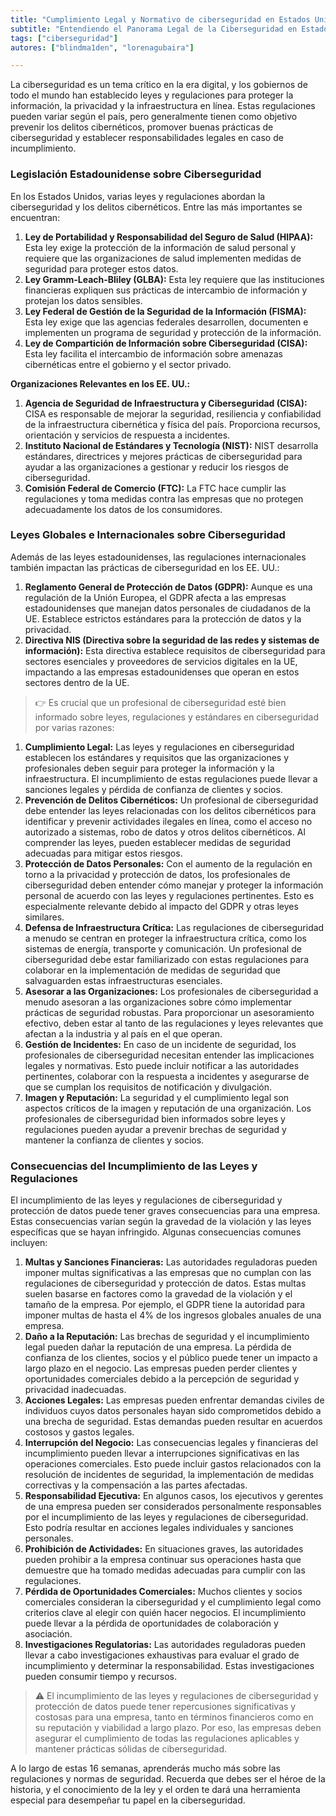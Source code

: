 ```yaml
---
title: "Cumplimiento Legal y Normativo de ciberseguridad en Estados Unidos"
subtitle: "Entendiendo el Panorama Legal de la Ciberseguridad en Estados Unidos: Leyes Clave, Regulaciones y el Papel de los Planes de Respuesta a Incidentes en la Protección de la Infraestructura Digital."
tags: ["ciberseguridad"]
autores: ["blindma1den", "lorenagubaira"]

---
```


La ciberseguridad es un tema crítico en la era digital, y los gobiernos de todo el mundo han establecido leyes y regulaciones para proteger la información, la privacidad y la infraestructura en línea. Estas regulaciones pueden variar según el país, pero generalmente tienen como objetivo prevenir los delitos cibernéticos, promover buenas prácticas de ciberseguridad y establecer responsabilidades legales en caso de incumplimiento.

### Legislación Estadounidense sobre Ciberseguridad

En los Estados Unidos, varias leyes y regulaciones abordan la ciberseguridad y los delitos cibernéticos. Entre las más importantes se encuentran:

1. **Ley de Portabilidad y Responsabilidad del Seguro de Salud (HIPAA):** Esta ley exige la protección de la información de salud personal y requiere que las organizaciones de salud implementen medidas de seguridad para proteger estos datos.
2. **Ley Gramm-Leach-Bliley (GLBA):** Esta ley requiere que las instituciones financieras expliquen sus prácticas de intercambio de información y protejan los datos sensibles.
3. **Ley Federal de Gestión de la Seguridad de la Información (FISMA):** Esta ley exige que las agencias federales desarrollen, documenten e implementen un programa de seguridad y protección de la información.
4. **Ley de Compartición de Información sobre Ciberseguridad (CISA):** Esta ley facilita el intercambio de información sobre amenazas cibernéticas entre el gobierno y el sector privado.

**Organizaciones Relevantes en los EE. UU.:**

1. **Agencia de Seguridad de Infraestructura y Ciberseguridad (CISA):** CISA es responsable de mejorar la seguridad, resiliencia y confiabilidad de la infraestructura cibernética y física del país. Proporciona recursos, orientación y servicios de respuesta a incidentes.
2. **Instituto Nacional de Estándares y Tecnología (NIST):** NIST desarrolla estándares, directrices y mejores prácticas de ciberseguridad para ayudar a las organizaciones a gestionar y reducir los riesgos de ciberseguridad.
3. **Comisión Federal de Comercio (FTC):** La FTC hace cumplir las regulaciones y toma medidas contra las empresas que no protegen adecuadamente los datos de los consumidores.

### Leyes Globales e Internacionales sobre Ciberseguridad

Además de las leyes estadounidenses, las regulaciones internacionales también impactan las prácticas de ciberseguridad en los EE. UU.:

1. **Reglamento General de Protección de Datos (GDPR):** Aunque es una regulación de la Unión Europea, el GDPR afecta a las empresas estadounidenses que manejan datos personales de ciudadanos de la UE. Establece estrictos estándares para la protección de datos y la privacidad.
2. **Directiva NIS (Directiva sobre la seguridad de las redes y sistemas de información):** Esta directiva establece requisitos de ciberseguridad para sectores esenciales y proveedores de servicios digitales en la UE, impactando a las empresas estadounidenses que operan en estos sectores dentro de la UE.

> 👉 Es crucial que un profesional de ciberseguridad esté bien informado sobre leyes, regulaciones y estándares en ciberseguridad por varias razones:

1. **Cumplimiento Legal:** Las leyes y regulaciones en ciberseguridad establecen los estándares y requisitos que las organizaciones y profesionales deben seguir para proteger la información y la infraestructura. El incumplimiento de estas regulaciones puede llevar a sanciones legales y pérdida de confianza de clientes y socios.
2. **Prevención de Delitos Cibernéticos:** Un profesional de ciberseguridad debe entender las leyes relacionadas con los delitos cibernéticos para identificar y prevenir actividades ilegales en línea, como el acceso no autorizado a sistemas, robo de datos y otros delitos cibernéticos. Al comprender las leyes, pueden establecer medidas de seguridad adecuadas para mitigar estos riesgos.
3. **Protección de Datos Personales:** Con el aumento de la regulación en torno a la privacidad y protección de datos, los profesionales de ciberseguridad deben entender cómo manejar y proteger la información personal de acuerdo con las leyes y regulaciones pertinentes. Esto es especialmente relevante debido al impacto del GDPR y otras leyes similares.
4. **Defensa de Infraestructura Crítica:** Las regulaciones de ciberseguridad a menudo se centran en proteger la infraestructura crítica, como los sistemas de energía, transporte y comunicación. Un profesional de ciberseguridad debe estar familiarizado con estas regulaciones para colaborar en la implementación de medidas de seguridad que salvaguarden estas infraestructuras esenciales.
5. **Asesorar a las Organizaciones:** Los profesionales de ciberseguridad a menudo asesoran a las organizaciones sobre cómo implementar prácticas de seguridad robustas. Para proporcionar un asesoramiento efectivo, deben estar al tanto de las regulaciones y leyes relevantes que afectan a la industria y al país en el que operan.
6. **Gestión de Incidentes:** En caso de un incidente de seguridad, los profesionales de ciberseguridad necesitan entender las implicaciones legales y normativas. Esto puede incluir notificar a las autoridades pertinentes, colaborar con la respuesta a incidentes y asegurarse de que se cumplan los requisitos de notificación y divulgación.
7. **Imagen y Reputación:** La seguridad y el cumplimiento legal son aspectos críticos de la imagen y reputación de una organización. Los profesionales de ciberseguridad bien informados sobre leyes y regulaciones pueden ayudar a prevenir brechas de seguridad y mantener la confianza de clientes y socios.

### Consecuencias del Incumplimiento de las Leyes y Regulaciones

El incumplimiento de las leyes y regulaciones de ciberseguridad y protección de datos puede tener graves consecuencias para una empresa. Estas consecuencias varían según la gravedad de la violación y las leyes específicas que se hayan infringido. Algunas consecuencias comunes incluyen:

1. **Multas y Sanciones Financieras:** Las autoridades reguladoras pueden imponer multas significativas a las empresas que no cumplan con las regulaciones de ciberseguridad y protección de datos. Estas multas suelen basarse en factores como la gravedad de la violación y el tamaño de la empresa. Por ejemplo, el GDPR tiene la autoridad para imponer multas de hasta el 4% de los ingresos globales anuales de una empresa.
2. **Daño a la Reputación:** Las brechas de seguridad y el incumplimiento legal pueden dañar la reputación de una empresa. La pérdida de confianza de los clientes, socios y el público puede tener un impacto a largo plazo en el negocio. Las empresas pueden perder clientes y oportunidades comerciales debido a la percepción de seguridad y privacidad inadecuadas.
3. **Acciones Legales:** Las empresas pueden enfrentar demandas civiles de individuos cuyos datos personales hayan sido comprometidos debido a una brecha de seguridad. Estas demandas pueden resultar en acuerdos costosos y gastos legales.
4. **Interrupción del Negocio:** Las consecuencias legales y financieras del incumplimiento pueden llevar a interrupciones significativas en las operaciones comerciales. Esto puede incluir gastos relacionados con la resolución de incidentes de seguridad, la implementación de medidas correctivas y la compensación a las partes afectadas.
5. **Responsabilidad Ejecutiva:** En algunos casos, los ejecutivos y gerentes de una empresa pueden ser considerados personalmente responsables por el incumplimiento de las leyes y regulaciones de ciberseguridad. Esto podría resultar en acciones legales individuales y sanciones personales.
6. **Prohibición de Actividades:** En situaciones graves, las autoridades pueden prohibir a la empresa continuar sus operaciones hasta que demuestre que ha tomado medidas adecuadas para cumplir con las regulaciones.
7. **Pérdida de Oportunidades Comerciales:** Muchos clientes y socios comerciales consideran la ciberseguridad y el cumplimiento legal como criterios clave al elegir con quién hacer negocios. El incumplimiento puede llevar a la pérdida de oportunidades de colaboración y asociación.
8. **Investigaciones Regulatorias:** Las autoridades reguladoras pueden llevar a cabo investigaciones exhaustivas para evaluar el grado de incumplimiento y determinar la responsabilidad. Estas investigaciones pueden consumir tiempo y recursos.

> ⚠️ El incumplimiento de las leyes y regulaciones de ciberseguridad y protección de datos puede tener repercusiones significativas y costosas para una empresa, tanto en términos financieros como en su reputación y viabilidad a largo plazo. Por eso, las empresas deben asegurar el cumplimiento de todas las regulaciones aplicables y mantener prácticas sólidas de ciberseguridad.

A lo largo de estas 16 semanas, aprenderás mucho más sobre las regulaciones y normas de seguridad. Recuerda que debes ser el héroe de la historia, y el conocimiento de la ley y el orden te dará una herramienta especial para desempeñar tu papel en la ciberseguridad.
